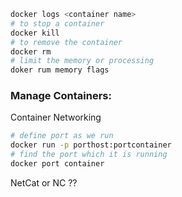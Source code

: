 ```bash 
docker logs <container name>
# to stop a container 
docker kill 
# to remove the container 
docker rm 
# limit the memory or processing 
doker rum memory flags
```

### Manage Containers: 
Container Networking
```bash
# define port as we run 
docker run -p porthost:portcontainer
# find the port which it is running
docker port container 
```
NetCat or NC ??  